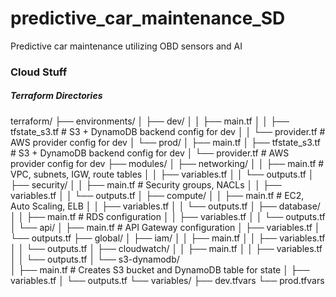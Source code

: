 # predictive_car_maintenance_SD
Predictive car maintenance utilizing OBD sensors and AI


### Cloud Stuff

##### Terraform Directories

terraform/
├── environments/
│   ├── dev/
│   │   ├── main.tf
│   │   ├── tfstate_s3.tf     # S3 + DynamoDB backend config for dev
│   │   └── provider.tf       # AWS provider config for dev
│   └── prod/
│       ├── main.tf
│       ├── tfstate_s3.tf     # S3 + DynamoDB backend config for dev
│       └── provider.tf       # AWS provider config for dev
├── modules/
│   ├── networking/
│   │   ├── main.tf        # VPC, subnets, IGW, route tables
│   │   ├── variables.tf
│   │   └── outputs.tf
│   ├── security/
│   │   ├── main.tf        # Security groups, NACLs
│   │   ├── variables.tf
│   │   └── outputs.tf
│   ├── compute/
│   │   ├── main.tf        # EC2, Auto Scaling, ELB
│   │   ├── variables.tf
│   │   └── outputs.tf
│   ├── database/
│   │   ├── main.tf        # RDS configuration
│   │   ├── variables.tf
│   │   └── outputs.tf
│   └── api/
│       ├── main.tf        # API Gateway configuration
│       ├── variables.tf
│       └── outputs.tf
├── global/
│   ├── iam/
│   │   ├── main.tf
│   │   ├── variables.tf
│   │   └── outputs.tf
│   ├── cloudwatch/
│   │   ├── main.tf
│   │   ├── variables.tf
│   │   └── outputs.tf
│   └── s3-dynamodb/      
│       ├── main.tf       # Creates S3 bucket and DynamoDB table for state
│       ├── variables.tf
│       └── outputs.tf
└── variables/
    ├── dev.tfvars
    └── prod.tfvars
